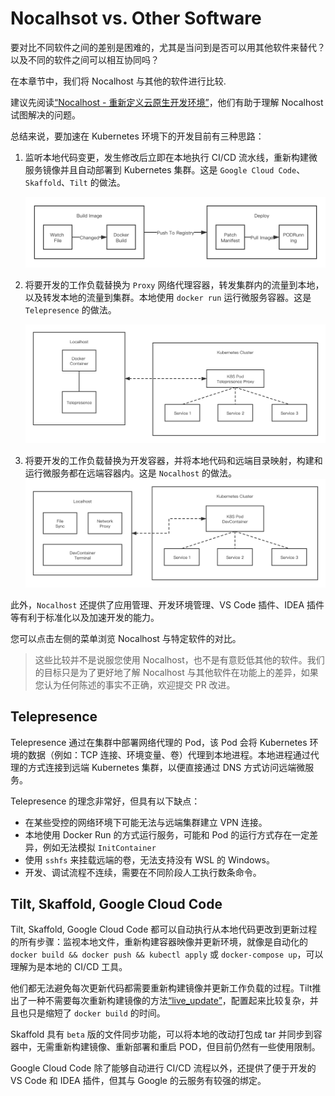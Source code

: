 # Nocalhsot vs. Other Software

要对比不同软件之间的差别是困难的，尤其是当问到是否可以用其他软件来替代？以及不同的软件之间可以相互协同吗？

在本章节中，我们将 Nocalhost 与其他的软件进行比较.

建议先阅读[“Nocalhost - 重新定义云原生开发环境”](/zh/Blog/redefine-cloud-native-dev-environment/)，他们有助于理解 Nocalhost 试图解决的问题。

总结来说，要加速在 Kubernetes 环境下的开发目前有三种思路：

1. 监听本地代码变更，发生修改后立即在本地执行 CI/CD 流水线，重新构建微服务镜像并且自动部署到 Kubernetes 集群。这是 `Google Cloud Code`、`Skaffold`、`Tilt` 的做法。

    [ ![](../../../assets/images/reference/way-1.png) ](../../../assets/images/reference/way-1.png)

2. 将要开发的工作负载替换为 `Proxy` 网络代理容器，转发集群内的流量到本地，以及转发本地的流量到集群。本地使用 `docker run` 运行微服务容器。这是 `Telepresence` 的做法。

    [ ![](../../../assets/images/reference/way-2.png) ](../../../assets/images/reference/way-2.png)

3. 将要开发的工作负载替换为开发容器，并将本地代码和远端目录映射，构建和运行微服务都在远端容器内。这是 `Nocalhost` 的做法。
    [ ![](../../../assets/images/reference/way-3.png) ](../../../assets/images/reference/way-3.png)

此外，`Nocalhost` 还提供了应用管理、开发环境管理、VS Code 插件、IDEA 插件等有利于标准化以及加速开发的能力。

您可以点击左侧的菜单浏览 Nocalhost 与特定软件的对比。

> 这些比较并不是说服您使用 Nocalhost，也不是有意贬低其他的软件。我们的目标只是为了更好地了解 Nocalhost 与其他软件在功能上的差异，如果您认为任何陈述的事实不正确，欢迎提交 PR 改进。

## Telepresence

Telepresence 通过在集群中部署网络代理的 Pod，该 Pod 会将 Kubernetes 环境的数据（例如：TCP 连接、环境变量、卷）代理到本地进程。本地进程通过代理的方式连接到远端 Kubernetes 集群，以便直接通过 DNS 方式访问远端微服务。

Telepresence 的理念非常好，但具有以下缺点：

* 在某些受控的网络环境下可能无法与远端集群建立 VPN 连接。
* 本地使用 Docker Run 的方式运行服务，可能和 Pod 的运行方式存在一定差异，例如无法模拟 `InitContainer`
* 使用 `sshfs` 来挂载远端的卷，无法支持没有 WSL 的 Windows。
* 开发、调试流程不连续，需要在不同阶段人工执行数条命令。

## Tilt, Skaffold, Google Cloud Code

Tilt, Skaffold, Google Cloud Code 都可以自动执行从本地代码更改到更新过程的所有步骤：监视本地文件，重新构建容器映像并更新环境，就像是自动化的 `docker build && docker push && kubectl apply` 或 `docker-compose up`，可以理解为是本地的 CI/CD 工具。

他们都无法避免每次更新代码都需要重新构建镜像并更新工作负载的过程。Tilt推出了一种不需要每次重新构建镜像的方法[“live_update”](https://docs.tilt.dev/live_update_tutorial.html)，配置起来比较复杂，并且也只是缩短了 `docker build` 的时间。

Skaffold 具有 `beta` 版的文件同步功能，可以将本地的改动打包成 tar 并同步到容器中，无需重新构建镜像、重新部署和重启 POD，但目前仍然有一些使用限制。

Google Cloud Code 除了能够自动进行 CI/CD 流程以外，还提供了便于开发的 VS Code 和 IDEA 插件，但其与 Google 的云服务有较强的绑定。